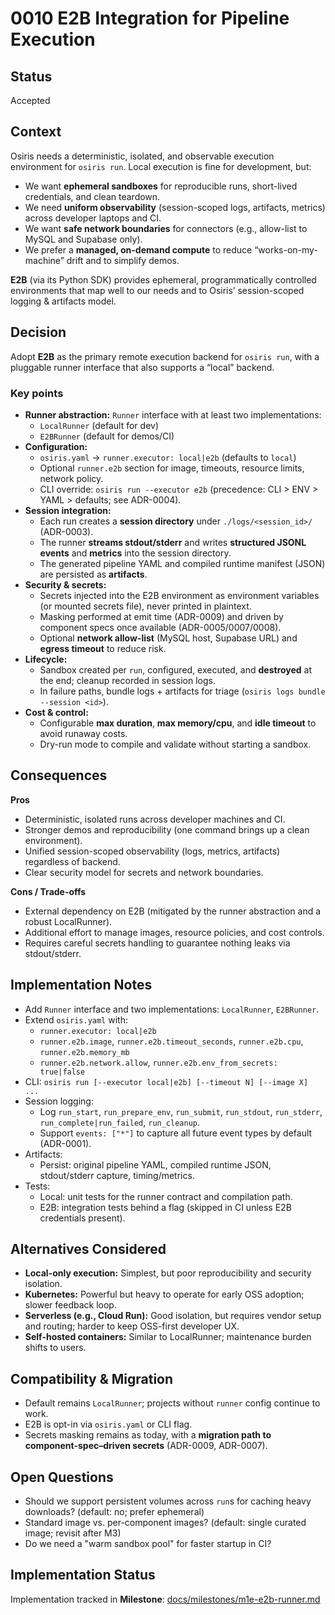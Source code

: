 

# 0010 E2B Integration for Pipeline Execution

## Status
Accepted

## Context
Osiris needs a deterministic, isolated, and observable execution environment for `osiris run`. Local execution is fine for development, but:
- We want **ephemeral sandboxes** for reproducible runs, short-lived credentials, and clean teardown.
- We need **uniform observability** (session-scoped logs, artifacts, metrics) across developer laptops and CI.
- We want **safe network boundaries** for connectors (e.g., allow-list to MySQL and Supabase only).
- We prefer a **managed, on-demand compute** to reduce “works-on-my-machine” drift and to simplify demos.

**E2B** (via its Python SDK) provides ephemeral, programmatically controlled environments that map well to our needs and to Osiris’ session-scoped logging & artifacts model.

## Decision
Adopt **E2B** as the primary remote execution backend for `osiris run`, with a pluggable runner interface that also supports a “local” backend.

### Key points
- **Runner abstraction:** `Runner` interface with at least two implementations:
  - `LocalRunner` (default for dev)  
  - `E2BRunner` (default for demos/CI)
- **Configuration:**
  - `osiris.yaml` → `runner.executor: local|e2b` (defaults to `local`)
  - Optional `runner.e2b` section for image, timeouts, resource limits, network policy.
  - CLI override: `osiris run --executor e2b` (precedence: CLI > ENV > YAML > defaults; see ADR-0004).
- **Session integration:**
  - Each run creates a **session directory** under `./logs/<session_id>/` (ADR-0003).
  - The runner **streams stdout/stderr** and writes **structured JSONL events** and **metrics** into the session directory.
  - The generated pipeline YAML and compiled runtime manifest (JSON) are persisted as **artifacts**.
- **Security & secrets:**
  - Secrets injected into the E2B environment as environment variables (or mounted secrets file), never printed in plaintext.
  - Masking performed at emit time (ADR-0009) and driven by component specs once available (ADR-0005/0007/0008).
  - Optional **network allow-list** (MySQL host, Supabase URL) and **egress timeout** to reduce risk.
- **Lifecycle:**
  - Sandbox created per `run`, configured, executed, and **destroyed** at the end; cleanup recorded in session logs.
  - In failure paths, bundle logs + artifacts for triage (`osiris logs bundle --session <id>`).
- **Cost & control:**
  - Configurable **max duration**, **max memory/cpu**, and **idle timeout** to avoid runaway costs.
  - Dry-run mode to compile and validate without starting a sandbox.

## Consequences
**Pros**
- Deterministic, isolated runs across developer machines and CI.
- Stronger demos and reproducibility (one command brings up a clean environment).
- Unified session-scoped observability (logs, metrics, artifacts) regardless of backend.
- Clear security model for secrets and network boundaries.

**Cons / Trade-offs**
- External dependency on E2B (mitigated by the runner abstraction and a robust LocalRunner).
- Additional effort to manage images, resource policies, and cost controls.
- Requires careful secrets handling to guarantee nothing leaks via stdout/stderr.

## Implementation Notes
- Add `Runner` interface and two implementations: `LocalRunner`, `E2BRunner`.
- Extend `osiris.yaml` with:
  - `runner.executor: local|e2b`
  - `runner.e2b.image`, `runner.e2b.timeout_seconds`, `runner.e2b.cpu`, `runner.e2b.memory_mb`
  - `runner.e2b.network.allow`, `runner.e2b.env_from_secrets: true|false`
- CLI: `osiris run [--executor local|e2b] [--timeout N] [--image X] ...`
- Session logging:
  - Log `run_start`, `run_prepare_env`, `run_submit`, `run_stdout`, `run_stderr`, `run_complete|run_failed`, `run_cleanup`.
  - Support `events: ["*"]` to capture all future event types by default (ADR-0001).
- Artifacts:
  - Persist: original pipeline YAML, compiled runtime JSON, stdout/stderr capture, timing/metrics.
- Tests:
  - Local: unit tests for the runner contract and compilation path.
  - E2B: integration tests behind a flag (skipped in CI unless E2B credentials present).

## Alternatives Considered
- **Local-only execution:** Simplest, but poor reproducibility and security isolation.
- **Kubernetes:** Powerful but heavy to operate for early OSS adoption; slower feedback loop.
- **Serverless (e.g., Cloud Run):** Good isolation, but requires vendor setup and routing; harder to keep OSS-first developer UX.
- **Self-hosted containers:** Similar to LocalRunner; maintenance burden shifts to users.

## Compatibility & Migration
- Default remains `LocalRunner`; projects without `runner` config continue to work.
- E2B is opt-in via `osiris.yaml` or CLI flag.
- Secrets masking remains as today, with a **migration path to component-spec–driven secrets** (ADR-0009, ADR-0007).

## Open Questions
- Should we support persistent volumes across `run`s for caching heavy downloads? (default: no; prefer ephemeral)
- Standard image vs. per-component images? (default: single curated image; revisit after M3)
- Do we need a "warm sandbox pool" for faster startup in CI?

## Implementation Status
Implementation tracked in **Milestone**: [docs/milestones/m1e-e2b-runner.md](../milestones/m1e-e2b-runner.md)
